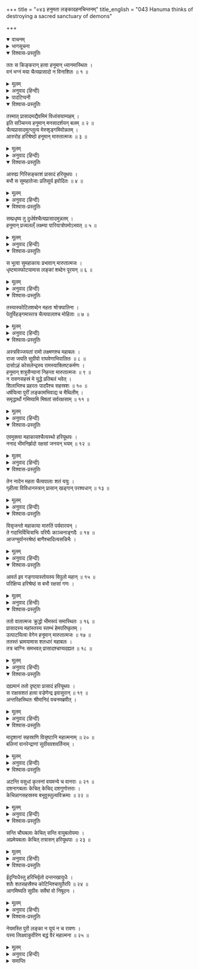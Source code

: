 +++
title = "०४३ हनुमता लङ्कादहनचिन्तनम्"
title_english = "043 Hanuma thinks of destroying a sacred sanctuary of demons"

+++
<details open><summary>वाचनम्</summary>
<div caption="श्रीराम-हरिसीताराममूर्ति-घनपाठिभ्यां वचनम्" class="audioEmbed" src="https://archive.org/download/Ramayana-recitation-Sriram-harisItArAmamUrti-Ghanapaati-v2/Kanda_5/Kanda_5_SK-043-Hanuma_thinks_of_destroying_a_sacred_sanctuary_of_demons.mp3"></div>
</details>

<details><summary>भागसूचना</summary>

43. हनुमान् जी के द्वारा चैत्यप्रासादका विध्वंस तथा उसके रक्षकोंका वध
</details>

<details open><summary>विश्वास-प्रस्तुतिः</summary>

ततः स किङ्करान् हत्वा हनूमान् ध्यानमास्थितः ।  
वनं भग्नं मया चैत्यप्रासादो न विनाशितः ॥ १ ॥
</details>

<details><summary>मूलम्</summary>

ततः स किङ्करान् हत्वा हनूमान् ध्यानमास्थितः ।  
वनं भग्नं मया चैत्यप्रासादो न विनाशितः ॥ १ ॥
</details>

<details><summary>अनुवाद (हिन्दी)</summary>

इधर किंकरोंका वध करके हनुमान् जी  यह सोचने लगे कि ‘मैंने वनको तो उजाड़ दिया, परंतु इस चैत्य* प्रासादको नष्ट नहीं किया है ॥ १ ॥
</details>

<details><summary>पादटिप्पनी</summary>

* लङ्कामें राक्षसोंके कुलदेवताका जो स्थान था, उसीका नाम ‘चैत्यप्रासाद’ रखा गया था ।
</details>

<details open><summary>विश्वास-प्रस्तुतिः</summary>

तस्मात् प्रासादमद्यैवमिमं विध्वंसयाम्यहम् ।  
इति सञ्चिन्त्य हनुमान् मनसादर्शयन् बलम् ॥ २ ॥  
चैत्यप्रासादमुत्प्लुत्य मेरुशृङ्गमिवोन्नतम् ।  
आरुरोह हरिश्रेष्ठो हनूमान् मारुतात्मजः ॥ ३ ॥
</details>

<details><summary>मूलम्</summary>

तस्मात् प्रासादमद्यैवमिमं विध्वंसयाम्यहम् ।  
इति सञ्चिन्त्य हनुमान् मनसादर्शयन् बलम् ॥ २ ॥  
चैत्यप्रासादमुत्प्लुत्य मेरुशृङ्गमिवोन्नतम् ।  
आरुरोह हरिश्रेष्ठो हनूमान् मारुतात्मजः ॥ ३ ॥
</details>

<details><summary>अनुवाद (हिन्दी)</summary>

‘अतः आज इस चैत्यप्रासादका भी विध्वंस किये देता हूँ । मन-ही-मन ऐसा विचारकर पवनपुत्र वानरश्रेष्ठ हनुमान् जी अपने बलका प्रदर्शन करते हुए मेरुपर्वतके शिखरकी भाँति ऊँचे उस चैत्यप्रासादपर उछलकर चढ़ गये’ ॥ २-३ ॥
</details>

<details open><summary>विश्वास-प्रस्तुतिः</summary>

आरुह्य गिरिसङ्काशं प्रासादं हरियूथपः ।  
बभौ स सुमहातेजाः प्रतिसूर्य इवोदितः ॥ ४ ॥
</details>

<details><summary>मूलम्</summary>

आरुह्य गिरिसङ्काशं प्रासादं हरियूथपः ।  
बभौ स सुमहातेजाः प्रतिसूर्य इवोदितः ॥ ४ ॥
</details>

<details><summary>अनुवाद (हिन्दी)</summary>

उस पर्वताकार प्रासादपर चढ़कर महातेजस्वी वानर-यूथपति हनुमान् तुरंतके उगे हुए दूसरे सूर्यकी भाँति शोभा पाने लगे ॥ ४ ॥
</details>

<details open><summary>विश्वास-प्रस्तुतिः</summary>

सम्प्रधृष्य तु दुर्धर्षश्चैत्यप्रासादमुन्नतम् ।  
हनूमान् प्रज्वलल्ँ लक्ष्म्या पारियात्रोपमोऽभवत् ॥ ५ ॥
</details>

<details><summary>मूलम्</summary>

सम्प्रधृष्य तु दुर्धर्षश्चैत्यप्रासादमुन्नतम् ।  
हनूमान् प्रज्वलल्ँ लक्ष्म्या पारियात्रोपमोऽभवत् ॥ ५ ॥
</details>

<details><summary>अनुवाद (हिन्दी)</summary>

उस ऊँचे प्रासादपर आक्रमण करके दुर्धर्ष वीर हनुमान् जी अपनी सहज शोभासे उद्भासित होते हुए पारियात्र पर्वतके समान प्रतीत होने लगे ॥ ५ ॥
</details>

<details open><summary>विश्वास-प्रस्तुतिः</summary>

स भूत्वा सुमहाकायः प्रभावान् मारुतात्मजः ।  
धृष्टमास्फोटयामास लङ्कां शब्देन पूरयन् ॥ ६ ॥
</details>

<details><summary>मूलम्</summary>

स भूत्वा सुमहाकायः प्रभावान् मारुतात्मजः ।  
धृष्टमास्फोटयामास लङ्कां शब्देन पूरयन् ॥ ६ ॥
</details>

<details><summary>अनुवाद (हिन्दी)</summary>

वे तेजस्वी पवनकुमार विशाल शरीर धारण करके लङ्काको प्रतिध्वनित करते हुए धृष्टतापूर्वक उस प्रासादको तोड़ने-फोड़ने लगे ॥ ६ ॥
</details>

<details open><summary>विश्वास-प्रस्तुतिः</summary>

तस्यास्फोटितशब्देन महता श्रोत्रघातिना ।  
पेतुर्विहङ्गमास्तत्र चैत्यपालाश्च मोहिताः ॥ ७ ॥
</details>

<details><summary>मूलम्</summary>

तस्यास्फोटितशब्देन महता श्रोत्रघातिना ।  
पेतुर्विहङ्गमास्तत्र चैत्यपालाश्च मोहिताः ॥ ७ ॥
</details>

<details><summary>अनुवाद (हिन्दी)</summary>

जोर-जोरसे होनेवाला वह तोड़-फोड़का शब्द कानोंसे टकराकर उन्हें बहरा किये देता था । इससे मूर्च्छित हो वहाँके पक्षी और प्रासादरक्षक भी पृथ्वीपर गिर पड़े ॥ ७ ॥
</details>

<details open><summary>विश्वास-प्रस्तुतिः</summary>

अस्त्रविज्जयतां रामो लक्ष्मणश्च महाबलः ।  
राजा जयति सुग्रीवो राघवेणाभिपालितः ॥ ८ ॥  
दासोऽहं कोसलेन्द्रस्य रामस्याक्लिष्टकर्मणः ।  
हनूमान् शत्रुसैन्यानां निहन्ता मारुतात्मजः ॥ ९ ॥  
न रावणसहस्रं मे युद्धे प्रतिबलं भवेत् ।  
शिलाभिश्च प्रहरतः पादपैश्च सहस्रशः ॥ १० ॥  
धर्षयित्वा पुरीं लङ्कामभिवाद्य च मैथिलीम् ।  
समृद्धार्थो गमिष्यामि मिषतां सर्वरक्षसाम् ॥ ११ ॥
</details>

<details><summary>मूलम्</summary>

अस्त्रविज्जयतां रामो लक्ष्मणश्च महाबलः ।  
राजा जयति सुग्रीवो राघवेणाभिपालितः ॥ ८ ॥  
दासोऽहं कोसलेन्द्रस्य रामस्याक्लिष्टकर्मणः ।  
हनूमान् शत्रुसैन्यानां निहन्ता मारुतात्मजः ॥ ९ ॥  
न रावणसहस्रं मे युद्धे प्रतिबलं भवेत् ।  
शिलाभिश्च प्रहरतः पादपैश्च सहस्रशः ॥ १० ॥  
धर्षयित्वा पुरीं लङ्कामभिवाद्य च मैथिलीम् ।  
समृद्धार्थो गमिष्यामि मिषतां सर्वरक्षसाम् ॥ ११ ॥
</details>

<details><summary>अनुवाद (हिन्दी)</summary>

उस समय हनुमान् जी ने पुनः यह घोषणा की— ‘अस्त्रवेत्ता भगवान् श्रीराम तथा महाबली लक्ष्मणकी जय हो । श्रीरघुनाथजीके द्वारा सुरक्षित राजा सुग्रीवकी भी जय हो । मैं अनायास ही महान् पराक्रम करनेवाले कोसलनरेश श्रीरामचन्द्रजीका दास हूँ । मेरा नाम हनुमान् है । मैं वायुका पुत्र तथा शत्रुसेनाका संहार करनेवाला हूँ । जब मैं हजारों वृक्षों और पत्थरोंसे प्रहार करने लगूँगा, उस समय सहस्रों रावण मिलकर भी युद्धमें मेरे बलकी समानता अथवा मेरा सामना नहीं कर सकते । मैं लङ्कापुरीको तहस-नहस कर डालूँगा और मिथिलेशकुमारी सीताको प्रणाम करनेके अनन्तर सब राक्षसोंके देखते-देखते अपना कार्य सिद्ध करके जाऊँगा’ ॥ ८—११ ॥
</details>

<details open><summary>विश्वास-प्रस्तुतिः</summary>

एवमुक्त्वा महाकायश्चैत्यस्थो हरियूथपः ।  
ननाद भीमनिर्ह्रादो रक्षसां जनयन् भयम् ॥ १२ ॥
</details>

<details><summary>मूलम्</summary>

एवमुक्त्वा महाकायश्चैत्यस्थो हरियूथपः ।  
ननाद भीमनिर्ह्रादो रक्षसां जनयन् भयम् ॥ १२ ॥
</details>

<details><summary>अनुवाद (हिन्दी)</summary>

ऐसा कहकर चैत्यप्रासादपर खड़े हुए विशालकाय वानरयूथपति हनुमान् राक्षसोंके मनमें भय उत्पन्न करते हुए भयानक आवाजमें गर्जना करने लगे ॥ १२ ॥
</details>

<details open><summary>विश्वास-प्रस्तुतिः</summary>

तेन नादेन महता चैत्यपालाः शतं ययुः ।  
गृहीत्वा विविधानस्त्रान् प्रासान् खड्गान् परश्वधान् ॥ १३ ॥
</details>

<details><summary>मूलम्</summary>

तेन नादेन महता चैत्यपालाः शतं ययुः ।  
गृहीत्वा विविधानस्त्रान् प्रासान् खड्गान् परश्वधान् ॥ १३ ॥
</details>

<details><summary>अनुवाद (हिन्दी)</summary>

उस भीषण गर्जनासे प्रभावित हो सैकड़ों प्रासादरक्षक नाना प्रकारके प्रास, खड्ग और फरसे लिये वहाँ आये ॥ १३ ॥
</details>

<details open><summary>विश्वास-प्रस्तुतिः</summary>

विसृजन्तो महाकाया मारुतिं पर्यवारयन् ।  
ते गदाभिर्विचित्राभिः परिघैः काञ्चनाङ्गदैः ॥ १४ ॥  
आजग्मुर्वानरश्रेष्ठं बाणैश्चादित्यसन्निभैः ।
</details>

<details><summary>मूलम्</summary>

विसृजन्तो महाकाया मारुतिं पर्यवारयन् ।  
ते गदाभिर्विचित्राभिः परिघैः काञ्चनाङ्गदैः ॥ १४ ॥  
आजग्मुर्वानरश्रेष्ठं बाणैश्चादित्यसन्निभैः ।
</details>

<details><summary>अनुवाद (हिन्दी)</summary>

उन विशालकाय राक्षसोंने उन सब अस्त्रोंका प्रहार करते हुए वहाँ पवनकुमार हनुमान् जी को घेर लिया । विचित्र गदाओं, सोनेके पत्र जड़े हुए परिघों और सूर्यतुल्य तेजस्वी बाणोंसे सुसज्जित हो वे सब-के-सब उन वानरश्रेष्ठ हनुमान् पर चढ़ आये ॥ १४ १/२ ॥
</details>

<details open><summary>विश्वास-प्रस्तुतिः</summary>

आवर्त इव गङ्गायास्तोयस्य विपुलो महान् ॥ १५ ॥  
परिक्षिप्य हरिश्रेष्ठं स बभौ रक्षसां गणः ।
</details>

<details><summary>मूलम्</summary>

आवर्त इव गङ्गायास्तोयस्य विपुलो महान् ॥ १५ ॥  
परिक्षिप्य हरिश्रेष्ठं स बभौ रक्षसां गणः ।
</details>

<details><summary>अनुवाद (हिन्दी)</summary>

वानरश्रेष्ठ हनुमान् को चारों ओरसे घेरकर खड़ा हुआ राक्षसोंका वह महान् समुदाय गङ्गाजीके जलमें उठे हुए बड़े भारी भँवरके समान जान पड़ता था ॥ १५ १/२ ॥
</details>

<details open><summary>विश्वास-प्रस्तुतिः</summary>

ततो वातात्मजः क्रुद्धो भीमरूपं समास्थितः ॥ १६ ॥  
प्रासादस्य महांस्तस्य स्तम्भं हेमपरिष्कृतम् ।  
उत्पाटयित्वा वेगेन हनूमान् मारुतात्मजः ॥ १७ ॥  
ततस्तं भ्रामयामास शतधारं महाबलः ।  
तत्र चाग्निः समभवत् प्रासादश्चाप्यदह्यत ॥ १८ ॥
</details>

<details><summary>मूलम्</summary>

ततो वातात्मजः क्रुद्धो भीमरूपं समास्थितः ॥ १६ ॥  
प्रासादस्य महांस्तस्य स्तम्भं हेमपरिष्कृतम् ।  
उत्पाटयित्वा वेगेन हनूमान् मारुतात्मजः ॥ १७ ॥  
ततस्तं भ्रामयामास शतधारं महाबलः ।  
तत्र चाग्निः समभवत् प्रासादश्चाप्यदह्यत ॥ १८ ॥
</details>

<details><summary>अनुवाद (हिन्दी)</summary>

तब राक्षसोंको इस प्रकार आक्रमण करते देख पवनकुमार हनुमान् ने कुपित हो बड़ा भयंकर रूप धारण किया । उन महावीरने उस प्रासादके एक सुवर्णभूषित खंभेको, जिसमें सौ धारें थीं, बड़े वेगसे उखाड़ लिया । उखाड़कर उन महाबली वीरने उसे घुमाना आरम्भ किया । घुमानेपर उससे आग प्रकट हो गयी, जिससे वह प्रासाद जलने लगा ॥ १६—१८ ॥
</details>

<details open><summary>विश्वास-प्रस्तुतिः</summary>

दह्यमानं ततो दृष्ट्वा प्रासादं हरियूथपः ।  
स राक्षसशतं हत्वा वज्रेणेन्द्र इवासुरान् ॥ १९ ॥  
अन्तरिक्षस्थितः श्रीमानिदं वचनमब्रवीत् ।
</details>

<details><summary>मूलम्</summary>

दह्यमानं ततो दृष्ट्वा प्रासादं हरियूथपः ।  
स राक्षसशतं हत्वा वज्रेणेन्द्र इवासुरान् ॥ १९ ॥  
अन्तरिक्षस्थितः श्रीमानिदं वचनमब्रवीत् ।
</details>

<details><summary>अनुवाद (हिन्दी)</summary>

प्रासादको जलते देख वानरयूथपति हनुमान् ने वज्रसे असुरोंका संहार करनेवाले इन्द्रकी भाँति उन सैकड़ों राक्षसोंको उस खंभेसे ही मार डाला और आकाशमें खड़े होकर उन तेजस्वी वीरने इस प्रकार कहा— ॥ १९ १/२ ॥
</details>

<details open><summary>विश्वास-प्रस्तुतिः</summary>

मादृशानां सहस्राणि विसृष्टानि महात्मनाम् ॥ २० ॥  
बलिनां वानरेन्द्राणां सुग्रीववशवर्तिनाम् ।
</details>

<details><summary>मूलम्</summary>

मादृशानां सहस्राणि विसृष्टानि महात्मनाम् ॥ २० ॥  
बलिनां वानरेन्द्राणां सुग्रीववशवर्तिनाम् ।
</details>

<details><summary>अनुवाद (हिन्दी)</summary>

‘राक्षसो! सुग्रीवके वशमें रहनेवाले मेरे-जैसे सहस्रों विशालकाय बलवान् वानरश्रेष्ठ सब ओर भेजे गये हैं ॥ २० १/२ ॥
</details>

<details open><summary>विश्वास-प्रस्तुतिः</summary>

अटन्ति वसुधां कृत्स्नां वयमन्ये च वानराः ॥ २१ ॥  
दशनागबलाः केचित् केचिद् दशगुणोत्तराः ।  
केचिन्नागसहस्रस्य बभूवुस्तुल्यविक्रमाः ॥ २२ ॥
</details>

<details><summary>मूलम्</summary>

अटन्ति वसुधां कृत्स्नां वयमन्ये च वानराः ॥ २१ ॥  
दशनागबलाः केचित् केचिद् दशगुणोत्तराः ।  
केचिन्नागसहस्रस्य बभूवुस्तुल्यविक्रमाः ॥ २२ ॥
</details>

<details><summary>अनुवाद (हिन्दी)</summary>

‘हम तथा दूसरे सभी वानर समूची पृथ्वीपर घूम रहे हैं । किन्हींमें दस हाथियोंका बल है तो किन्हींमें सौ हाथियोंका । कितने ही वानर एक सहस्र हाथियोंके समान बल-विक्रमसे सम्पन्न हैं ॥ २१-२२ ॥
</details>

<details open><summary>विश्वास-प्रस्तुतिः</summary>

सन्ति चौघबलाः केचित् सन्ति वायुबलोपमाः ।  
अप्रमेयबलाः केचित् तत्रासन् हरियूथपाः ॥ २३ ॥
</details>

<details><summary>मूलम्</summary>

सन्ति चौघबलाः केचित् सन्ति वायुबलोपमाः ।  
अप्रमेयबलाः केचित् तत्रासन् हरियूथपाः ॥ २३ ॥
</details>

<details><summary>अनुवाद (हिन्दी)</summary>

‘किन्हींका बल जलके महान् प्रवाहकी भाँति असह्य है । कितने ही वायुके समान बलवान् हैं और कितने ही वानर-यूथपति अपने भीतर असीम बल धारण करते हैं ॥ २३ ॥
</details>

<details open><summary>विश्वास-प्रस्तुतिः</summary>

ईदृग्विधैस्तु हरिभिर्वृतो दन्तनखायुधैः ।  
शतैः शतसहस्रैश्च कोटिभिश्चायुतैरपि ॥ २४ ॥  
आगमिष्यति सुग्रीवः सर्वेषां वो निषूदनः ।
</details>

<details><summary>मूलम्</summary>

ईदृग्विधैस्तु हरिभिर्वृतो दन्तनखायुधैः ।  
शतैः शतसहस्रैश्च कोटिभिश्चायुतैरपि ॥ २४ ॥  
आगमिष्यति सुग्रीवः सर्वेषां वो निषूदनः ।
</details>

<details><summary>अनुवाद (हिन्दी)</summary>

‘दाँत और नख ही जिनके आयुध हैं ऐसे अनन्त बलशाली सैकड़ों, हजारों, लाखों और करोड़ों वानरोंसे घिरे हुए वानरराज सुग्रीव यहाँ पधारेंगे, जो तुम सब निशाचरोंका संहार करनेमें समर्थ हैं ॥ २४ १/२ ॥
</details>

<details open><summary>विश्वास-प्रस्तुतिः</summary>

नेयमस्ति पुरी लङ्का न यूयं न च रावणः ।  
यस्य त्विक्ष्वाकुवीरेण बद्धं वैरं महात्मना ॥ २५ ॥
</details>

<details><summary>मूलम्</summary>

नेयमस्ति पुरी लङ्का न यूयं न च रावणः ।  
यस्य त्विक्ष्वाकुवीरेण बद्धं वैरं महात्मना ॥ २५ ॥
</details>

<details><summary>अनुवाद (हिन्दी)</summary>

‘अब न तो यह लङ्कापुरी रहेगी, न तुमलोग रहोगे और न वह रावण ही रह सकेगा, जिसने इक्ष्वाकुवंशी वीर महात्मा श्रीरामके साथ वैर बाँध रखा है’ ॥ २५ ॥
</details>

<details><summary>समाप्तिः</summary>

इत्यार्षे श्रीमद्रामायणे वाल्मीकीये आदिकाव्ये सुन्दरकाण्डे त्रिचत्वारिंशः सर्गः ॥ ४३ ॥  
इस प्रकार श्रीवाल्मीकिनिर्मित आर्षरामायण आदिकाव्यके सुन्दरकाण्डमें तैंतालीसवाँ सर्ग पूरा हुआ ॥ ४३ ॥
</details>

